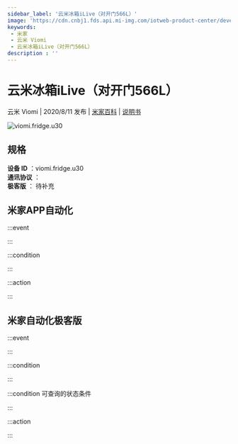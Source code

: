 ```yaml
---
sidebar_label: '云米冰箱iLive（对开门566L）'
image: 'https://cdn.cnbj1.fds.api.mi-img.com/iotweb-product-center/developer_1590118592467oNtHhyVT.png?GalaxyAccessKeyId=AKVGLQWBOVIRQ3XLEW&Expires=9223372036854775807&Signature=UB2lg28leiRjA1jRWSVm/5GmO3I='
keywords: 
 - 米家
 - 云米 Viomi
 - 云米冰箱iLive（对开门566L）
description : ''
---
```

# 云米冰箱iLive（对开门566L）

云米 Viomi | 2020/8/11 发布 | [米家百科](https://home.mi.com/webapp/content/baike/product/index.html?model=viomi.fridge.u30) | [说明书](https://home.mi.com/views/introduction.html?model=viomi.fridge.u30&region=cn)

![viomi.fridge.u30](https://cdn.cnbj1.fds.api.mi-img.com/iotweb-product-center/developer_1590118592467oNtHhyVT.png?GalaxyAccessKeyId=AKVGLQWBOVIRQ3XLEW&Expires=9223372036854775807&Signature=UB2lg28leiRjA1jRWSVm/5GmO3I=)

## 规格  
> 
**设备 ID** ：viomi.fridge.u30  
**通讯协议** ：  
**极客版**  ： 待补充 


## 米家APP自动化  

:::event  

:::

:::condition  

:::

:::action   

:::

## 米家自动化极客版  

:::event  

:::

:::condition  

:::

:::condition 可查询的状态条件  

:::

:::action  

:::

        
